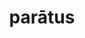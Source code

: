 ---
title: parātus
meaning: ready
ch: 10
pos: totadjective
femstem: parāt
femend: a
neutstem: parāt
neutend: um
---